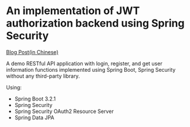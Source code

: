 # An implementation of JWT authorization backend using Spring Security

[Blog Post(in Chinese)](https://www.ddupan.top/posts/spring-security-with-jwt/)

A demo RESTful API application with login, register, and get user information functions 
implemented using Spring Boot, Spring Security without any third-party library.

Using:

- Spring Boot 3.2.1
- Spring Security
- Spring Security OAuth2 Resource Server
- Spring Data JPA
